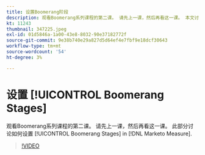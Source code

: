 ```yaml
---
title: 设置Boomerang阶段
description: 观看Boomerang系列课程的第二课。 请先上一课，然后再看这一课。 本文讨论在 [!DNL Marketo Measure].
kt: 11243
thumbnail: 347225.jpeg
exl-id: 01d5846a-1a00-43e8-8032-90e37182772f
source-git-commit: 9e38b740e29a827d5d64ef4e7fbf9e18dcf30643
workflow-type: tm+mt
source-wordcount: '54'
ht-degree: 3%

---
```


# 设置 [!UICONTROL Boomerang Stages]

观看Boomerang系列课程的第二课。 请先上一课，然后再看这一课。 此部分讨论如何设置 [!UICONTROL Boomerang Stages] in [!DNL Marketo Measure].

>[!VIDEO](https://video.tv.adobe.com/v/347225/?quality=12&learn=on)
